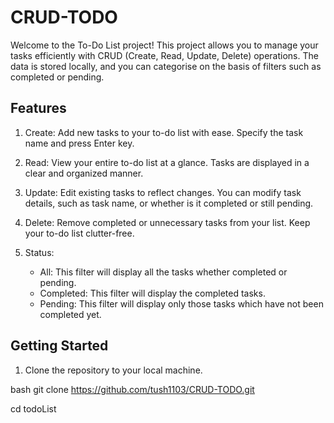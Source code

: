 # CRUD-TODO

Welcome to the To-Do List project! This project allows you to manage your tasks efficiently with CRUD (Create, Read, Update, Delete) operations. The data is stored locally, and you can categorise on the basis of filters such as completed or pending.

## Features

1. Create: Add new tasks to your to-do list with ease. Specify the task name and press Enter key.

2. Read: View your entire to-do list at a glance. Tasks are displayed in a clear and organized manner.

3. Update: Edit existing tasks to reflect changes. You can modify task details, such as task name, or whether is it completed or still pending.

4. Delete: Remove completed or unnecessary tasks from your list. Keep your to-do list clutter-free.

5. Status:
   - All: This filter will display all the tasks whether completed or pending.
   - Completed: This filter will display the completed tasks.
   - Pending: This filter will display only those tasks which have not been completed yet.


## Getting Started

1. Clone the repository to your local machine.

bash
git clone https://github.com/tush1103/CRUD-TODO.git

cd todoList
